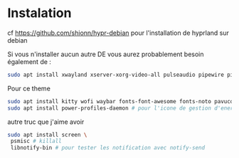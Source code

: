 
# Instalation 

cf https://github.com/shionn/hypr-debian pour l'installation de hyprland sur debian

Si vous n'installer aucun autre DE vous aurez probablement besoin également de : 
~~~bash
sudo apt install xwayland xserver-xorg-video-all pulseaudio pipewire pipewire-pulse
~~~

Pour ce theme
~~~bash
sudo apt install kitty wofi waybar fonts-font-awesome fonts-noto pavucontrol mako-notifier
sudo apt install power-profiles-daemon # pour l'icone de gestion d'energie
~~~

autre truc que j'aime avoir 
~~~bash
sudo apt install screen \
 psmisc # killall
 libnotify-bin # pour tester les notification avec notify-send
~~~

